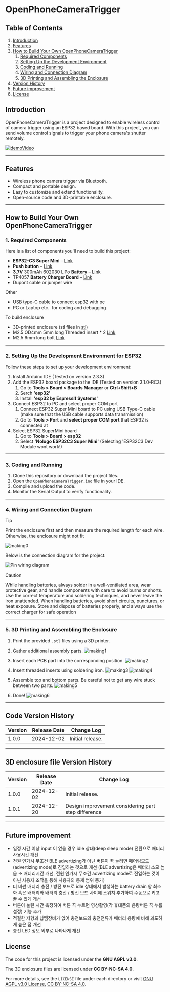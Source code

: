 # OpenPhoneCameraTrigger

## Table of Contents
1. [Introduction](#introduction)
2. [Features](#features)
3. [How to Build Your Own OpenPhoneCameraTrigger](#how-to-build-your-own-openphonecameratrigger)
    1. [Required Components](#1-required-components)
    2. [Setting Up the Development Environment](#2-setting-up-the-development-environment-for-esp32)
    3. [Coding and Running](#3-coding-and-running)
    4. [Wiring and Connection Diagram](#4-wiring-and-connection-diagram)
    5. [3D Printing and Assembling the Enclosure](#5-3d-printing-and-assembling-the-enclosure)
4. [Version History](#code-version-history)
5. [Future improvement](#future-improvement)
6. [License](#license)

## Introduction
OpenPhoneCameraTrigger is a project designed to enable wireless control of camera trigger using an ESP32 based board. With this project, you can send volume control signals to trigger your phone camera's shutter remotely.

[![demoVideo](https://img.youtube.com/vi/Z1O2nStRBFU/0.jpg)](https://www.youtube.com/watch?v=Z1O2nStRBFU)


---

## Features
- Wireless phone camera trigger via Bluetooth.
- Compact and portable design.
- Easy to customize and extend functionality.
- Open-source code and 3D-printable enclosure.

---

## How to Build Your Own OpenPhoneCameraTrigger

### 1. Required Components
Here is a list of components you'll need to build this project:
- **ESP32-C3 Super Mini**  – [Link](https://a.aliexpress.com/_oErgR53)
- **Push button** – [Link](https://a.aliexpress.com/_olNm9Id)
- **3.7V** 300mAh 602030 LiPo **Battery** – [Link](https://a.aliexpress.com/_omasVAl)
- TP4057 **Battery Charger Board** – [Link](https://a.aliexpress.com/_onq9YhJ)
- Dupont cable or jumper wire

Other
- USB type-C cable to connect esp32 with pc
- PC or Laptop etc.. for coding and debugging

To build enclosure
- 3D-printed enclosure (stl files in [stl](https://github.com/junsulee119/OpenPhoneCameraTrigger/tree/main/stl))
- M2.5 OD4mm 5mm long Threaded insert * 2 [Link](https://a.aliexpress.com/_oCb7Maz)
- M2.5 6mm long bolt [Link](https://a.aliexpress.com/_olOMYyt)

---

### 2. Setting Up the Development Environment for ESP32
Follow these steps to set up your development environment:
1. Install Arduino IDE (Tested on version 2.3.3)
2. Add the ESP32 board package to the IDE (Tested on version 3.1.0-RC3)
    1. Go to **Tools > Board > Boards Manager** or **Ctrl+Shift+B**
    2. Serch **'esp32'**
    3. Install **'esp32 by Espressif Systems'**
3. Connect ESP32 to PC and select proper COM port
    1. Connect ESP32 Super Mini board to PC using USB Type-C cable (make sure that the USB cable supports data transmission)
    2. Go to **Tools > Port** and **select proper COM port** that ESP32 is connected at
4. Select ESP32 SuperMini board
    1. Go to **Tools > Board > esp32**
    2. Select **'Nologo ESP32C3 Super Mini'** (Selecting 'ESP32C3 Dev Module wont work!)


---

### 3. Coding and Running
1. Clone this repository or download the project files.
2. Open the `OpenPhoneCameraTrigger.ino` file in your IDE.
3. Compile and upload the code.
4. Monitor the Serial Output to verify functionality.

---

### 4. Wiring and Connection Diagram

>[!TIP]
> Print the enclosure first and then measure the required length for each wire. Otherwise, the enclosure might not fit

![making0](img/making/0.JPEG)

Below is the connection diagram for the project:

![Pin wiring diagram](img/pin%20wiring%20diagram.png)

> [!CAUTION] 
> While handling batteries, always solder in a well-ventilated area, wear protective gear, and handle components with care to avoid burns or shorts. Use the correct temperature and soldering techniques, and never leave the iron unattended. When handling batteries, avoid short circuits, punctures, or heat exposure. Store and dispose of batteries properly, and always use the correct charger for safe operation

---

### 5. 3D Printing and Assembling the Enclosure
1. Print the provided `.stl` files using a 3D printer.
2. Gather additional assembly parts.
![making1](img/making/1.JPEG)

3. Insert each PCB part into the corresponding position.
![making2](img/making/2.JPEG)

4. Insert threaded inserts using soldering iron.
![making3](img/making/3.JPEG)
![making4](img/making/4.JPEG)

5. Assemble top and bottom parts. Be careful not to get any wire stuck between two parts.
![making5](img/making/5.JPEG)

6. Done!
![making6](img/making/6.JPEG)


---

## Code Version History
| Version | Release Date | Change Log                        |
|---------|--------------|-----------------------------------|
| 1.0.0   | 2024-12-02   | Initial release.                  |

---

## 3D enclosure file Version History
| Version | Release Date | Change Log                        |
|---------|--------------|-----------------------------------|
| 1.0.0   | 2024-12-02   | Initial release.                  |
| 1.0.1   | 2024-12-20   | Design improvement considering part step difference |

---


## Future improvement
- 일정 시간 이상 input 이 없을 경우 idle 상태(deep sleep mode) 전환으로 배터리 사용시간 개선
- 전원 인가시 무조건 BLE advertizing가 아닌 버튼이 꾹 눌리면 페어링모드 (advertizing mode)로 진입하는 것으로 개선 (BLE advertizing은 배터리 소모 높음 → 배터리시간 개선, 전원 인가시 무조건 advertizing mode로 진입하는 것이 아닌 사용자 조작을 통해 사용자의 통제 범위 증가)
- 더 비싼 배터리 충전 / 방전 보드로 idle 상태에서 발생하는 battery drain 양 최소화 혹은 배터리와 배터리 충전 / 방전 보드 사이에 스위치 추가하여 수동으로 키고 끌 수 있게 개선
- 버튼이 눌린 시간 측정하여 버튼 꾹 누르면 영상촬영(각 휴대폰의 음량버튼 꾹 누름 설정) 기능 추가
- 적절한 저항과 납땜장비가 없어 충전보드의 충전전류가 배터리 용량에 비해 과도하게 높은 점 개선
- 충전 LED 정보 외부로 나타나게 개선

## License
The code for this project is licensed under the **GNU AGPL v3.0**. 

The 3D enclosure files are licensed under **CC BY-NC-SA 4.0**.

For more details, see the `LICENSE` file under each directory or visit [GNU AGPL v3.0 License](https://www.gnu.org/licenses/agpl-3.0.html), [CC BY-NC-SA 4.0](https://creativecommons.org/licenses/by-nc-sa/4.0/).
